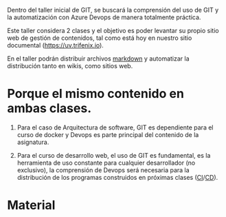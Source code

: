 Dentro del taller inicial de GIT, se buscará la comprensión del uso de GIT y la automatización con Azure Devops de manera totalmente práctica.

Este taller considera 2 clases y el objetivo es poder levantar su propio sitio web de gestión de contenidos, tal como está hoy en nuestro sitio documental (https://uv.trifenix.io).

En el taller podrán distribuir archivos [markdown](https://es.wikipedia.org/wiki/Markdown) y automatizar la distribución tanto en wikis, como sitios web.

# Porque el mismo contenido en ambas clases.

1. Para el caso de Arquitectura de software, GIT es dependiente para el curso de docker y Devops es parte principal del contenido de la asignatura.

2. Para el curso de desarrollo web, el uso de GIT es fundamental, es la herramienta de uso constante para cualquier desarrollador (no exclusivo), la comprensión de Devops será necesaria para la distribución de los programas construidos en próximas clases ([CI](https://en.wikipedia.org/wiki/Continuous_integration)/[CD](https://en.wikipedia.org/wiki/Continuous_delivery)).


# Material
















